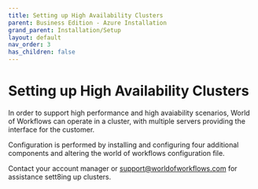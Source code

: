 ```yaml
---
title: Setting up High Availability Clusters
parent: Business Edition - Azure Installation
grand_parent: Installation/Setup
layout: default
nav_order: 3
has_children: false
---
```


# Setting up High Availability Clusters

In order to support high performance and high avaiability scenarios, World of Workflows can operate in a cluster, with multiple servers providing the interface for the customer.

Configuration is performed by installing and configuring four additional components and altering the world of workflows configuration file.

Contact your account manager or support@worldofworkflows.com for assistance sett8ing up clusters.